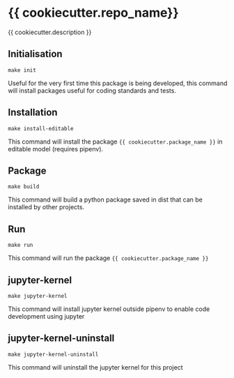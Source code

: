 # {{ cookiecutter.repo_name}}
{{ cookiecutter.description }}

## Initialisation
```
make init
```
Useful for the very first time this package is being developed, this command will install packages useful for coding standards and tests.

## Installation
```
make install-editable
```
This command will install the package `{{ cookiecutter.package_name }}` in editable model (requires pipenv).

## Package
```
make build
```
This command will build a python package saved in dist that can be installed by other projects.

## Run
```
make run
```
This command will run the package `{{ cookiecutter.package_name }}`

## jupyter-kernel
```
make jupyter-kernel
```
This command will install jupyter kernel outside pipenv to enable code development using jupyter

## jupyter-kernel-uninstall
```
make jupyter-kernel-uninstall
```
This command will uninstall the jupyter kernel for this project


